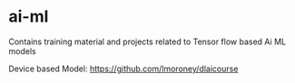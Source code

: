 # ai-ml
Contains training material and projects related to Tensor flow based Ai ML models

Device based Model:
https://github.com/lmoroney/dlaicourse
